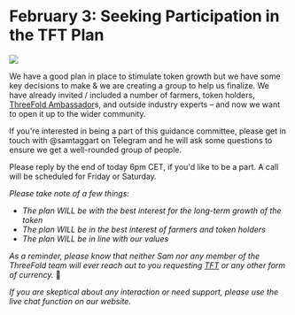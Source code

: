 # February 3: Seeking Participation in the TFT Plan

![](threefold__tokenplanguidance.png  )

We have a good plan in place to stimulate token growth but we have some key decisions to make & we are creating a group to help us finalize. We have already invited / included a number of farmers, token holders, [ThreeFold Ambassador](threefold__threefold_ambassador)s, and outside industry experts – and now we want to open it up to the wider community.

If you're interested in being a part of this guidance committee, please get in touch with @samtaggart on Telegram and he will ask some questions to ensure we get a well-rounded group of people.

Please reply by the end of today 6pm CET, if you'd like to be a part. A call will be scheduled for Friday or Saturday.

*Please take note of a few things:*

- *The plan WILL be with the best interest for the long-term growth of the token*
- *The plan WILL be in the best interest of farmers and token holders*
- *The plan WILL be in line with our values*

*As a reminder, please know that neither Sam nor any member of the ThreeFold team will ever reach out to you requesting [TFT](threefold__threefold_token) or any other form of currency.* 🙏

*If you are skeptical about any interaction or need support, please use the live chat function on our website.*